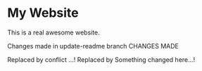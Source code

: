 # My Website

This is a real awesome website. 


Changes made in update-readme branch CHANGES MADE


Replaced by conflict ...!
Replaced by Something changed here...!
